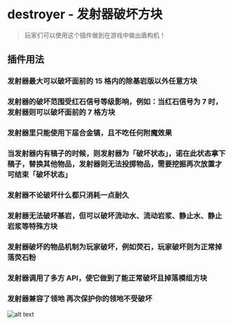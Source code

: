 # destroyer - 发射器破坏方块

> 玩家们可以使用这个插件做到在游戏中做出盾构机！

## 插件用法

### 发射器最大可以破坏面前的 15 格内的除基岩版以外任意方块

### 发射器的破坏范围受红石信号等级影响，例如：当红石信号为 7 时，发射器则可以破坏面前的 7 格方块

### 发射器里只能使用下届合金镐，且不吃任何附魔效果

### 当发射器内有稿子的时候，则发射器为「破坏状态」，诺在此状态拿下稿子，替换其他物品，发射器则无法投掷物品，需要挖掘再次放置才可结束「破坏状态」

### 发射器不论破坏什么都只消耗一点耐久

### 发射器无法破坏基岩，但可以破坏流动水、流动岩浆、静止水、静止岩浆等特殊方块

### 发射器破坏的物品机制为玩家破坏，例如荧石，玩家破坏则为正常掉落荧石粉

### 发射器调用了多方 API，使它做到了能正常破坏且掉落模组方块

### 发射器兼容了领地 再次保护你的领地不受破坏

![alt text](/public/4.gif)
